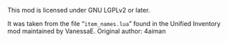 This mod is licensed under GNU LGPLv2 or later.

It was taken from the file “`item_names.lua`” found in the Unified Inventory mod maintained
by VanessaE.
Original author: 4aiman
